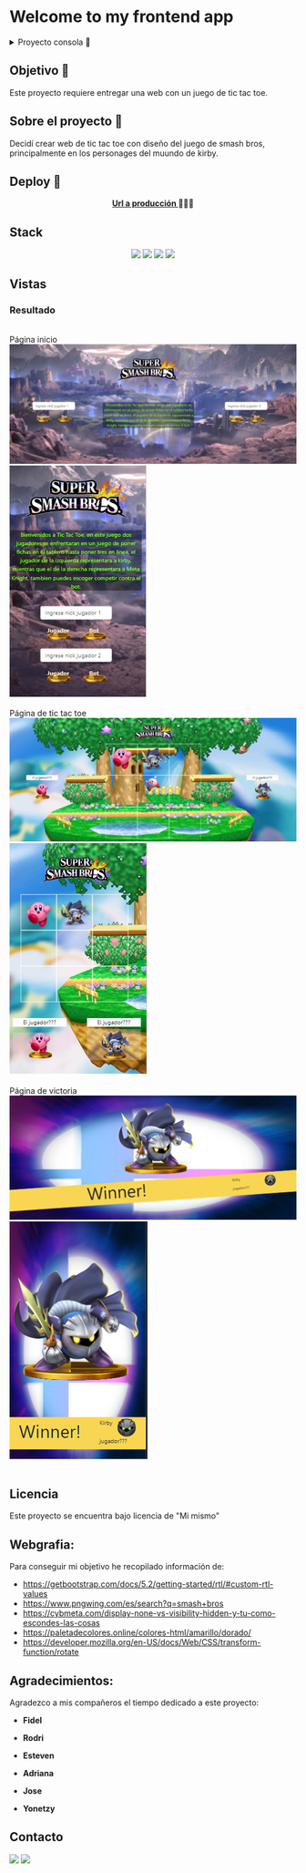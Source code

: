 # Welcome to my frontend app

<details>
  <summary>Proyecto consola 📝</summary>
  <ol>
    <li><a href="#objetivo-🎯">Objetivo</a></li>
    <li><a href="#sobre-el-proyecto-🔎">Sobre el proyecto</a></li>
    <li><a href="#deploy-🚀">Deploy</a></li>
    <li><a href="#stack">Stack</a></li>
    <li><a href="#vistas">Vistas</a></li>
    <li><a href="#licencia">Licencia</a></li>
    <li><a href="#webgrafia">Webgrafia</a></li>
    <li><a href="#agradecimientos">Agradecimientos</a></li>
    <li><a href="#contacto">Contacto</a></li>
  </ol>
</details>

## Objetivo 🎯

Este proyecto requiere entregar una web con un juego de tic tac toe.

## Sobre el proyecto 🔎

Decidí crear web de tic tac toe con diseño del juego de smash bros, principalmente en los personages del muundo de kirby.

## Deploy 🚀

<div align="center">
    <a href="https://github.com/ZackFer90/ProyectoTicTacToe"><strong>Url a producción </strong></a>🚀🚀🚀
</div>

## Stack

<div align="center">
<a>
  <img src="https://img.shields.io/badge/javascript-%23323330.svg?style=for-the-badge&logo=javascript&logoColor=%23F7DF1E"/>
</a>
<a>
    <img  src="https://img.shields.io/badge/html5-%23E34F26.svg?style=for-the-badge&logo=html5&logoColor=white"/>
</a>
<a>
    <img  src="https://img.shields.io/badge/css3-%231572B6.svg?style=for-the-badge&logo=css3&logoColor=white"/>
</a>
<a>
    <img  src=https://img.shields.io/badge/bootstrap-%238511FA.svg?style=for-the-badge&logo=bootstrap&logoColor=white"/>
</a>

 </div>

## Vistas

<h3>Resultado</h3><br/>
Página inicio
<img src="imagenesRead/indexOrdena.PNG">
<img src="imagenesRead/indexMovil.PNG"><br/><br/>
Página de tic tac toe
<img src="imagenesRead/TicTacToeOrdena.PNG">
<img src="imagenesRead/TicTacToeMovil.PNG"><br/><br/>
Página de victoria<br/>
<img src="imagenesRead/WinnerOrdena.PNG">
<img src="imagenesRead/WinnerMovil.PNG"><br/><br/>

## Licencia

Este proyecto se encuentra bajo licencia de "Mi mismo"

## Webgrafia:

Para conseguir mi objetivo he recopilado información de:

- https://getbootstrap.com/docs/5.2/getting-started/rtl/#custom-rtl-values
- https://www.pngwing.com/es/search?q=smash+bros
- https://cybmeta.com/display-none-vs-visibility-hidden-y-tu-como-escondes-las-cosas
- https://paletadecolores.online/colores-html/amarillo/dorado/
- https://developer.mozilla.org/en-US/docs/Web/CSS/transform-function/rotate

## Agradecimientos:

Agradezco a mis compañeros el tiempo dedicado a este proyecto:

- **Fidel**

- **Rodri**

- **Esteven**

- **Adriana**

- **Jose**

- **Yonetzy**

## Contacto

<a href = "mailto:micorreoelectronico@gmail.com"><img src="https://img.shields.io/badge/Gmail-C6362C?style=for-the-badge&logo=gmail&logoColor=white" target="_blank"></a>
<a href="https://www.linkedin.com/in/linkedinUser/" target="_blank"><img src="https://img.shields.io/badge/-LinkedIn-%230077B5?style=for-the-badge&logo=linkedin&logoColor=white" target="_blank"></a>

</p>
